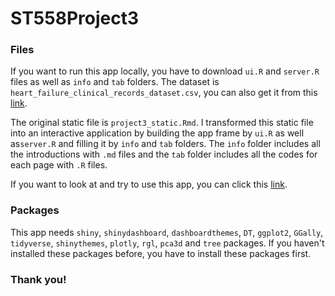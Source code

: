 # ST558Project3

### Files
If you want to run this app locally, you have to download `ui.R` and `server.R` files as well as `info` and `tab` folders.
The dataset is `heart_failure_clinical_records_dataset.csv`, you can also get it from this [link](http://archive.ics.uci.edu/ml/datasets/Heart+failure+clinical+records).

The original static file is `project3_static.Rmd`. I transformed this static file into an interactive application by building the app frame by `ui.R` as well as`server.R` and filling it by `info` and `tab` folders. The `info` folder includes all the introductions with `.md` files and the `tab` folder includes all the codes for each page with `.R` files.

If you want to look at and try to use this app, you can click this [link](https://zhijun-liu.shinyapps.io/st558project3/).

### Packages

This app needs `shiny`, `shinydashboard`, `dashboardthemes`, `DT`, `ggplot2`, `GGally`, `tidyverse`, `shinythemes`, `plotly`, `rgl`, `pca3d` and `tree` packages. If you haven't installed these packages before, you have to install these packages first.

### Thank you!
